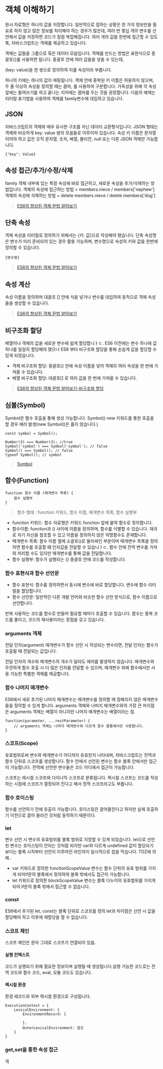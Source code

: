 # 객체 이해하기

원시 자료형은 하나의 값을 저장합니다.
일반적으로 접하는 상황은 한 가지 정보만을 필요로 하지 않고 많은 정보를 처리해야 하는 경우가 많은데, 여러 번 몇십 개의 변수를 선언해서 값을 저장하면 코드가 점점 복잡해집니다. 여러 개의 값을 한번에 접근할 수 있도록, 자바스크립트는 객체를 제공하고 있습니다.

객체는 값들을 그룹으로 묶은 데이터 모음입니다. 객체를 만드는 방법은 표현식으로 중괄호{}를 사용하면 됩니다. 중괄호 안에 여러 값들을 넣을 수 있는데,

{key: value}을 한 쌍으로 정의하여 이를 속성이라 부릅니다.

하나의 키에는 하나의 값이 매핑됩니다. 객체 안에 중복된 키 이름은 허용하지 않으며, 두 줄 이상의 속성을 정의할 때는 콤마, 를 사용하여 구분합니다. 가독성을 위해 각 속성 앞에는 들여쓰기를 하고 끝나는 지저에는 콤마를 두는 것을 권장합니다. 다음의 예제는 리터럴 표기법을 사용하여 객체를 family변수에 대입하고 있습니다.

## JSON

자바스크립트의 객체와 매우 유사한 구조를 지닌 데이터 교환형식입니다.
JSON 형태는 객체와 비슷하게 key: value 쌍의 모음들로 이루어져 있습니다.
속성 키 이름은 문자열이어야 하고 값은 오직 문자열, 숫자, 배열, 불리언, null 또는 다른 JSON 객체만 가능합니다.

```
{"key": Value}
```

## 속성 접근/추가/수정/삭제

family 객체 내부에 있는 특정 속성에 바로 접근하고, 새로운 속성을 추가/삭제하는 방법입니다.
객체의 속성에 접근하는 방법 = members.niece / members['nephew']
객체의 속성에 삭제하는 방법 = delete members.niece / delete members['dog']

> [ES6의 향상된 객체 문법 알아보기](./script1.js)

## 단축 속성

객체 속성을 리터럴로 정의하기 위해서는 {키: 값}으로 작성해야 했습니다.
단축 속성명은 변수가 미리 준비되어 있는 경우 활용 가능하며, 변수명으로 속성의 키와 값을 한번에 정의할 수 있습니다.

```
{변수명}
```

> [ES6의 향상된 객체 문법 알아보기](./script2.js)

## 속성 계산

속성 이름을 정의하며 대괄호 [] 안에 식을 넣거나 변수를 대입하여 동적으로 객체 속성들을 생성할 수 있습니다.

> [ES6의 향상된 객체 문법 알아보기](./script3.js)

## 비구조화 할당

배열이나 객체의 값을 새로운 변수에 쉽게 할당합니ㅏㄷ.
ES6 이전에는 변수 하나에 값 하나를 일일히 할당해야 했으나 ES6 부터 비구조화 할당을 통해 손쉽게 값을 할당할 수 있게 되었습니다.

- 객체 비구조화 할당: 중괄호{} 안에 속성 이름을 넣어 객체의 여러 속성을 한 번에 가져올 수 있습니다.
- 배열 비구조화 할당: 대괄호[] 로 여러 값을 한 번에 가져올 수 있습니다.

> [ES6의 향상된 객체 문법 알아보기-비구조화 할당](./script4.js)

## 심볼(Symbol)

Symbol은 함수 호출을 통해 생성 가능합니다. Symbol()
new 키워드를 통한 호출을 할 경우 에러 발생(new Symbol()은 옳지 않습니다.)

```
const symbol = Symbol();

Number(3) === Number(3); //true
Symbol('symbol') === Symbol('symbol'); // false
Symbol() === Symbol(); // false
typeof Symbol(); // symbol
```

> [Symbol](./script5.js)

## 함수(Function)

```
function 함수 이름 (매개변수 목록) {
    함수 실행부
}
```

> 함수 형태 : function 키워드, 함수 이름, 매개변수 목록, 함수 실행부

- function 키워드: 함수 자료형은 키워드 function 앞에 붙여 함수로 정의합니다.
- 함수이름: function과 () 사이에 이름을 정의하며, 함수를 식별할 수 있습니다. 재귀로 자기 자신을 참조할 수 있고 이름을 정의하지 않은 익명함수도 존재합니다.
- 매개변수 목록: 함수 이름 옆에 소괄호()로 둘러싸인 부분이며 매개변수 목록을 정의하면 함수를 호출할 떄 인자값을 전달할 수 있습니ㅏㄷ. 함수 안에 전역 변수를 가져와 처리할 수도 있지만 매개변수를 통해 값을 전달합니다.
- 함수 실행부: 함수가 실행되는 {} 중괄호 안에 코드를 작성합니다.

### 함수 표현식과 함수 선언문

- 함수 표현식: 함수를 정의하면서 동시에 변수에 바로 할당합니다. 변수에 함수 리터럴을 할당합니다.
- 함수 선언문: 일반적인 다른 개발 언어와 비슷한 함수 선언 방식으로, 함수 이름으로 선언합니다.

반복 사용하는 코드를 함수로 만들어 필요할 때마다 호출할 수 있습니다.
함수는 중복 코드를 줄이고, 코드의 재사용이라는 장점을 갖고 있습니다.

### arguments 객체

전달 인자(argument)
매개변수가 함수 선언 시 작성되는 변수라면, 전달 인자는 함수가 호출될 때 전달되는 값입니다.

전달 인자의 개수와 매개변수의 개수가 달라도 에러를 발생하지 않습니다.
매개변수와 무관하게 함수 호출 시 더 많은 인자를 전달할 수 있으며, 매개변수 외에 함수에서만 사용 가능한 특별한 객체를 제공합니다.

### 함수 나머지 매개변수

ES6에서 새로 추가된 나머지 매개변수는 매개변수를 정의할 때 정해지지 않은 매개변수들을 정의할 수 있게 합니다.
arguments 객체와 나머지 매개변수와의 가장 큰 차이점은 arguments 객체는 배열이 아니지만 나머지 매개변수는 배열이라는 점.

```
function(parameter, ...restParameter) {
    // arguments 객체는 나머지 매개변수와 다르게 함수 몸통에서만 사용합니다.
}
```

### 스코프(Scope)

유효범위로써 변수와 매개변수가 어디까지 유효한지 나타내며, 자바스크립트는 전역과 함수 단위로 스코프를 생성합니다. 함수 안에서 선언된 변수는 함수 블록 안에서만 접근이 가능합니다. 전역에 선언한 변수들은 코드 어디에서 접근이 가능합니다.

스코프는 레시컬 스코프와 다이나믹 스코프로 분류됩니다.
렉시컬 스코프는 코드를 작성하는 시점에 스코프가 결정되어 진다고 해서 정적 스코프라고도 부릅니다.

### 함수 호이스팅

함수를 선언하기 전에 호출이 가능합니다. 호이스팅은 끌어올린다고 하지만 실제 호출하기 이전으로 끌어 올라간 것처럼 동작하기 때문이다.

### let

변수 선언 시 변수의 유효범위를 블록 범위로 지정할 수 있게 되었습니다.
let으로 선언한 변수는 호이스팅이 안되는 것처럼 되지만 var와 다르게 undefined 값이 할당되기 보다는 블록 시작부터 선언이 이루어진 라인까지 일시적으로 접을 막습니다. TDZ에 의해..

- var 키워드로 정의한 functionScopeValue 변수는 함수 단위의 유효 범위를 가지게 되어if문의 블록에서 정의하여 블록 밖에서도 접근이 가능합니다.
- let 키워드로 정의한 blockScopeValue 변수는 블록 다누이의 유효범위를 가지게 되어 if문의 블록 밖에서 접근할 수 없습니다.

### const

ES6에서 추가된 let, const는 블록 단위로 스코프를 정의
let과 차이점은 선언 시 값을 할당해야 하고 이후에 재할당을 할 수 없습니다.

### 스코프 체인

스코프 체인은 문자 그대로 스코프가 연결되어 있음.

#### 실행 컨텍스트

코드가 실행되기 위해 필요한 정보이며 실행될 때 생성됩니다.실행 가능한 코드로는 전역 코드와 함수 코드, eval, 모듈 코드도 있습니다.

#### 렉시컬 환경

환경 레코드와 외부 렉시컬 환경으로 구성됩니다.

```
ExecutionContext = {
    LexicalEnvironment: {
        EnvironmentRecord: {

        },
        OuterLexicalEnvironment: 참조
    }
}
```

### get,set을 통한 속성 접근

객
